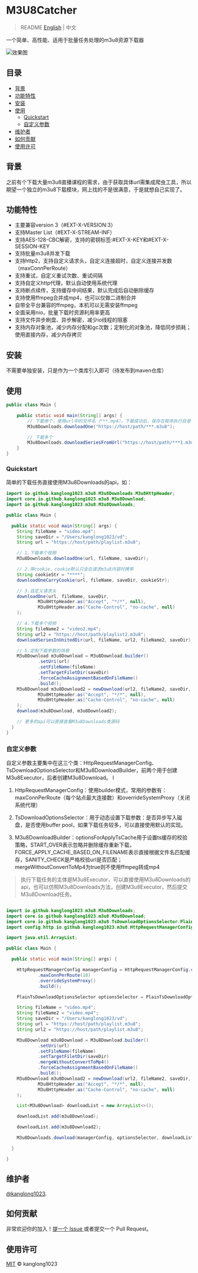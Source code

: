 # M3U8Catcher

> README [English](README.md) | 中文

一个简单、高性能、适用于批量任务处理的m3u8资源下载器

![效果图](https://kanglong1023.github.io/source/M3U8Catcher/images/m3u8_catcher_example.gif)

## 目录

- [背景](#背景)
- [功能特性](#功能特性)
- [安装](#安装)
- [使用](#使用)
    - [Quickstart](#quickstart)
    - [自定义参数](#自定义参数)
- [维护者](#维护者)
- [如何贡献](#如何贡献)
- [使用许可](#使用许可)

## 背景

之前有个下载大量m3u8直播课程的需求，由于获取具体url需集成爬虫工具，所以期望一个独立的m3u8下载模块，网上找的不是很满意，于是就想自己实现了。

## 功能特性

- 主要兼容version 3（#EXT-X-VERSION:3）
- 支持Master List（#EXT-X-STREAM-INF）
- 支持AES-128-CBC解密，支持的密钥标签:#EXT-X-KEY和#EXT-X-SESSION-KEY
- 支持批量m3u8并发下载
- 支持http2，支持自定义请求头，自定义连接超时，自定义连接并发数（maxConnPerRoute）
- 支持重试，自定义重试次数、重试间隔
- 支持自定义http代理，默认自动使用系统代理
- 支持断点续传，支持缓存中间结果，默认完成后自动删除缓存
- 支持使用ffmpeg合并成mp4，也可以仅做二进制合并
- 自带全平台兼容的ffmpeg，本机可以无需安装ffmpeg
- 全面采用nio，批量下载时资源利用率更高
- 支持文件异步刷盘、异步解密，减少io线程的阻塞
- 支持内存对象池，减少内存分配和gc次数；定制化的对象池，降低同步损耗；使用直接内存，减少内存拷贝

## 安装

不需要单独安装，只是作为一个类库引入即可（待发布到maven仓库）

## 使用

```java
public class Main {

    public static void main(String[] args) {
        // 下载单个，使用url中的文件名（***.mp4），下载成功后，保存在程序执行目录
        M3u8Downloads.downloadOne("https://host/path/***.m3u8");

        // 下载多个
        M3u8Downloads.downloadSeriesFromUrl("https://host/path/***1.m3u8", "https://host/path/***2.m3u8");
    }
}
```

### Quickstart

简单的下载任务直接使用M3u8Downloads的api，如：

```java
import io.github.kanglong1023.m3u8.M3u8Downloads.M3u8HttpHeader;
import core.io.github.kanglong1023.m3u8.M3u8Download;
import io.github.kanglong1023.m3u8.M3u8Downloads;

public class Main {

  public static void main(String[] args) {
    String fileName = "video.mp4";
    String saveDir = "/Users/kanglong1023/vd";
    String url = "https://host/path/playlist.m3u8";

    // 1.下载单个视频
    M3u8Downloads.downloadOne(url, fileName, saveDir);

    // 2.带cookie，cookie默认只会在请求m3u8内容时携带
    String cookieStr = "****";
    downloadOneCarryCookie(url, fileName, saveDir, cookieStr);

    // 3.自定义请求头
    downloadOne(url, fileName, saveDir,
            M3u8HttpHeader.as("Accept", "*/*", null),
            M3u8HttpHeader.as("Cache-Control", "no-cache", null)
    );

    // 4.下载多个视频
    String fileName2 = "video2.mp4";
    String url2 = "https://host/path/playlist2.m3u8";
    downloadSeriesInUnitedDir(url, fileName, url2, fileName2, saveDir);

    // 5.定制下载参数的场景
    M3u8Download m3u8Download = M3u8Download.builder()
            .setUri(url)
            .setFileName(fileName)
            .setTargetFiletDir(saveDir)
            .forceCacheAssignmentBasedOnFileName()
            .build();
    M3u8Download m3u8Download2 = newDownload(url2, fileName2, saveDir,
            M3u8HttpHeader.as("Accept", "*/*", null),
            M3u8HttpHeader.as("Cache-Control", "no-cache", null)
    );
    download(m3u8Download, m3u8Download2);

    // 更多的api可以直接查看M3u8Downloads类源码
  }
}
```

### 自定义参数

自定义参数主要集中在这三个类：HttpRequestManagerConfig、TsDownloadOptionsSelector和M3u8DownloadBuilder，前两个用于创建M3u8Executor，后者创建M3u8Download。
l

1. HttpRequestManagerConfig：使用builder模式，常用的参数有：maxConnPerRoute（每个站点最大连接数）和overrideSystemProxy（关闭系统代理）

2. TsDownloadOptionsSelector：用于动态设置下载参数：是否异步写入磁盘，是否使用buffer pool，如果下载任务较多，可以直接使用默认的实现。

3. M3u8DownloadBuilder：optionsForApplyTsCache用于设置ts缓存的校验策略，START_OVER表示忽略并删除缓存重新下载，FORCE_APPLY_CACHE_BASED_ON_FILENAME表示直接根据文件名匹配缓存，SANITY_CHECK是严格校验url是否匹配；mergeWithoutConvertToMp4为true则不使用ffmpeg转成mp4

> 执行下载任务的主体是M3u8Executor，可以直接使用M3u8Downloads的api，也可以仿照M3u8Downloads方法，创建M3u8Executor，然后提交M3u8Download任务。

```java

import io.github.kanglong1023.m3u8.M3u8Downloads;
import core.io.github.kanglong1023.m3u8.M3u8Download;
import core.io.github.kanglong1023.m3u8.TsDownloadOptionsSelector.PlainTsDownloadOptionsSelector;
import config.http.io.github.kanglong1023.m3u8.HttpRequestManagerConfig;

import java.util.ArrayList;

public class Main {

  public static void main(String[] args) {

    HttpRequestManagerConfig managerConfig = HttpRequestManagerConfig.custom()
            .maxConnPerRoute(10)
            .overrideSystemProxy()
            .build();

    PlainTsDownloadOptionsSelector optionsSelector = PlainTsDownloadOptionsSelector.optionsSelector(true, true);

    String fileName = "video.mp4";
    String fileName2 = "video.mp4";
    String saveDir = "/Users/kanglong1023/vd";
    String url = "https://host/path/playlist.m3u8";
    String url2 = "https://host/path/playlist.m3u8";

    M3u8Download m3u8Download = M3u8Download.builder()
            .setUri(url)
            .setFileName(fileName)
            .setTargetFiletDir(saveDir)
            .mergeWithoutConvertToMp4()
            .forceCacheAssignmentBasedOnFileName()
            .build();
    M3u8Download m3u8Download2 = newDownload(url2, fileName2, saveDir,
            M3u8HttpHeader.as("Accept", "*/*", null),
            M3u8HttpHeader.as("Cache-Control", "no-cache", null)
    );

    List<M3u8Download> downloadList = new ArrayList<>();

    downloadList.add(m3u8Download);

    downloadList.add(m3u8Download2);

    M3u8Downloads.download(managerConfig, optionsSelector, downloadList);

  }

}


```

## 维护者

[@kanglong1023](https://github.com/kanglong1023).

## 如何贡献

非常欢迎你的加入！[提一个 Issue ](https://github.com/kanglong1023/M3U8Catcher/issues/new) 或者提交一个 Pull Request。

## 使用许可

[MIT](LICENSE) © kanglong1023
